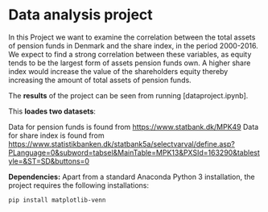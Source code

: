 # Data analysis project 

In this Project we want to examine the correlation between the total assets of pension funds in Denmark and the share index, in the period 2000-2016. We expect to find a strong correlation between these variables, as equity tends to be the largest form of assets pension funds own. A higher share index would increase the value of the shareholders equity thereby increasing the amount of total assets of pension funds. 

The **results** of the project can be seen from running [dataproject.ipynb].

This **loades two datasets**: 

Data for pension funds is found from https://www.statbank.dk/MPK49
Data for share index is found from https://www.statistikbanken.dk/statbank5a/selectvarval/define.asp?PLanguage=0&subword=tabsel&MainTable=MPK13&PXSId=163290&tablestyle=&ST=SD&buttons=0

**Dependencies:** Apart from a standard Anaconda Python 3 installation, the project requires the following installations:

``pip install matplotlib-venn``
